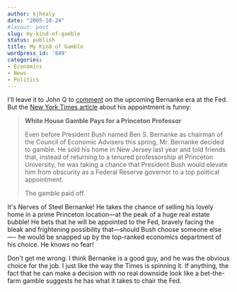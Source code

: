 ```yaml
---
author: kjhealy
date: "2005-10-24"
#layout: post
slug: my-kind-of-gamble
status: publish
title: My Kind of Gamble
wordpress_id: '849'
categories:
- Economics
- News
- Politics
---
```


I'll leave it to John Q to [comment](http://crookedtimber.org/2005/10/24/bernanke-appointed-us-fed-chairman/) on the upcoming Bernanke era at the Fed. But the [New York Times article](http://www.nytimes.com/2005/10/25/business/25profile.html?hp&ex=1130212800&en=c3800de0e066c491&ei=5094&partner=homepage) about his appointment is funny:

> **White House Gamble Pays for a Princeton Professor**
>
> Even before President Bush named Ben S. Bernanke as chairman of the Council of Economic Advisers this spring, Mr. Bernanke decided to gamble. He sold his home in New Jersey last year and told friends that, instead of returning to a tenured professorship at Princeton University, he was taking a chance that President Bush would elevate him from obscurity as a Federal Reserve governor to a top political appointment.
>
> The gamble paid off.

It's Nerves of Steel Bernanke! He takes the chance of selling his lovely home in a prime Princeton location—at the peak of a huge real estate bubble! He bets that he will be appointed to the Fed, bravely facing the bleak and frightening possibility that—should Bush choose someone else—- he would be snapped up by the top-ranked economics department of his choice. He knows no fear!

Don't get me wrong: I think Bernanke is a good guy, and he was the obvious choice for the job. I just like the way the Times is spinning it. If anything, the fact that he can make a decision with no real downside look like a bet-the-farm gamble suggests he has what it takes to chair the Fed.
